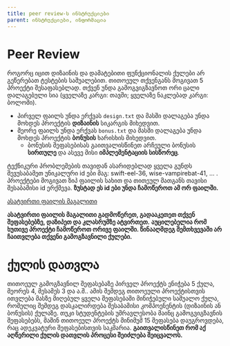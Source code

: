 ```yaml
---
title: peer review-ს ინსტრუქციები
parent: ინსტრუქციები, ინფორმაცია
---
```

# Peer Review

როგორც იცით დიზაინის და დამატებითი ფუნქციონალის ქულები არ გეწერებათ ტესტების საშუალებით. თითოეულ თქვენგანს მოგივათ 5 პროექტი შესაფასებლად. თქვენ უნდა გამოგვიგზავნოთ ორი ცალი დალაგებული სია (ყველაზე კარგი: თავში; ყველაზე ნაკლებად კარგი: ბოლოში). 
- პირველ ფაილს უნდა ერქვას `design.txt` და მასში დალაგება უნდა მოხდეს პროექტის __დიზაინის__ სიკარგის მიხედვით. 
- მეორე ფაილს უნდა ერქვას `bonus.txt` და მასში დალაგება უნდა მოხდეს პროექტის __ბონუსის__ ხარისხის მიხედვით.
	- ბონუსის შეფასებისას გაითვალისწინეთ არჩეული ბონუსის __სირთულე__ და ასევე მისი __იმპლემენტაციის სისწორეც__. 

ტექნიკური პრობლემების თავიდან ასარიდებლად ყველა გუნდს შევუსაბამეთ უნიკალური id ები მაგ: swift-eel-36, wise-vampirebat-41, ... . პროექტები მოგივათ ზიპ ფაილის სახით და თითეულ მათგანს თავისი შესაბამისი id ერქმევა. 
__ზუსტად ეს id ები უნდა ჩამოწეროთ ამ ორ ფაილში.__ 

[ასატვირთი ფაილის მაგალითი](https://drive.google.com/file/d/1nU0ztTvwIwhRtQH5Muz5xcp6LPlsnv-K/view?usp=sharing)

__ასატვირთი ფაილის მაგალითი გადმოწერეთ, გადააკეთეთ თქვენ შეფასებებზე, დაზიპეთ და კლასრუმზე ატვირთეთ.__
__აუცილებელია რომ ხუთივე პროექტი ჩამოწეროთ ორივე ფაილში. წინააღმდეგ შემთხვევაში არ ჩაითვლება თქვენი გამოგზავნილი ქულები.__

# ქულის დათვლა

თითოეულ გამოგზავნილ შეფასებაზე პირველ პროექტს ენიჭება 5 ქულა, მეორეს 4, მესამეს 3 და ა.შ.. ამის შემდეგ თითოეული პროექტისთვის ითვლება მასზე მიღებულ ყველა შეფასებაში მინიჭებული საშუალო ქულა, რომელიც შემდეგ დასკალირდება შესაბამისი კომპოენენტის (დიზაინის ან ბონუსის) ქულაზე. თუკი სტუდენტების უმრავლესობა მაინც გამოგვიგზავნის შეფასებებს, მაშინ თითოეულ პროექტს მინიმუმ 15 შეფასება დაუგროვდება, რაც ადეკვატური შეფასებისთვის საკმარია. 
__გაითვალისწინეთ რომ აქ აღწერილი ქულის დათვლის პროცესი შეიძლება შეიცვალოს.__

